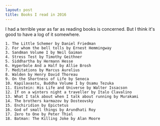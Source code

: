```yaml
---
layout: post
title: Books I read in 2016
---
```


I had a terrible year as far as reading books is concerned. But I think it's good to have a log of it somewhere. 

	1. The Little Schemer by Daniel Friedman
	2. For whom the bell tolls by Ernest Hemmingway
	3. Sandman Volume I by Neil Gaiman
	4. Stress Test by Timothy Geithner
	5. Siddhartha by Hermann Hesse
	6. Hyperbole And a Half by Allie Brosh
	7. Meditations by Marcus Aurelius
	8. Walden by Henry David Thoreau
	9. On the Shortness of Life by Seneca
	10. Kapilavastu, Buddha Volume I by Osamu Tezuka
	11. Einstein: His Life and Universe by Walter Issacson
	12. If on a winters night a traveller by Italo Clavalino
	13. What I talk about when I talk about running by Murakami
	14. The brothers karmazov by Dosteovsky
	15. Enchiridion by Epictetus
	16. God of small things by Arundhati Roy
	17. Zero to One by Peter Thiel
	18. Batman: The Killing Joke by Alan Moore
